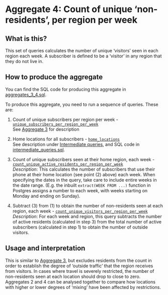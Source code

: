 # Aggregate 4: Count of unique ‘non-residents’, per region per week

## What is this?

This set of queries calculates the number of unique ‘visitors’ seen in each region each week. A subscriber is defined to be a ‘visitor’ in any region that they do not live in.

## How to produce the aggregate

You can find the SQL code for producing this aggregate in [aggregates_3_4.sql](aggregates_3_4.sql).

To produce this aggregate, you need to run a sequence of queries. These are:

1. Count of unique subscribers per region per week - [`unique_subscribers_per_region_per_week`](aggregates_3_4.sql#L5-L20)  
    See [Aggregate 3](aggregate_3.md) for description

2. Home locations for all subscribers - [`home_locations`](intermediate_queries.sql#L5-L44)  
    See description under [Intermediate queries](intermediate_queries.md), and SQL code in [intermediate_queries.sql](intermediate_queries.sql).

3. Count of unique subscribers seen at their home region, each week - [`count_unique_active_residents_per_region_per_week`](aggregates_3_4.sql#L22-L40)  
    *Description*: This calculates the number of subscribers that use their phone at their home location (see point (2) above) each week. When specifying the dates in the query, take care to include entire weeks in the date range. (E.g. the inbuilt `extract(WEEK FROM ...)` function in Postgres assigns a number to each week, with weeks starting on Monday and ending on Sunday).

4. Subtract (3) from (1) to obtain the number of non-residents seen at each region, each week - [`count_unique_visitors_per_region_per_week`](aggregates_3_4.sql#L42-L55)  
    *Description*: For each week and region, this query subtracts the number of active residents (calculated in step 3) from the total number of active subscribers (calculated in step 1) to obtain the number of outside visitors.

## Usage and interpretation

This is similar to [Aggregate 3](aggregate_3.md), but excludes residents from the count in order to establish the degree of ‘outside traffic’ that the region receives from visitors. In cases where travel is severely restricted, the number of non-residents seen at each location should drop to close to zero. Aggregates 2 and 4 can be analysed together to compare how locations with higher or lower degrees of ‘mixing’ have been affected by restrictions.
